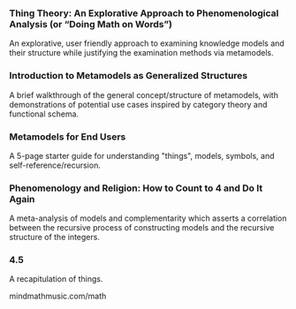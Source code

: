 <h3><b>Thing Theory: An Explorative Approach to Phenomenological Analysis (or “Doing Math on Words”)</b></h3>

An explorative, user friendly approach to examining knowledge models and their structure while justifying the examination methods via metamodels.


<h3><b>Introduction to Metamodels as Generalized Structures</b></h3>

A brief walkthrough of the general concept/structure of metamodels, with demonstrations of potential use cases inspired by category theory and functional schema.


<h3><b>Metamodels for End Users</b></h3>

A 5-page starter guide for understanding "things", models, symbols, and self-reference/recursion.


<h3><b>Phenomenology and Religion: How to Count to 4 and Do It Again</b></h3>

A meta-analysis of models and complementarity which asserts a correlation between the recursive process of constructing models and the recursive structure of the integers.


<h3><b>4.5</b></h3>

A recapitulation of things.

mindmathmusic.com/math
